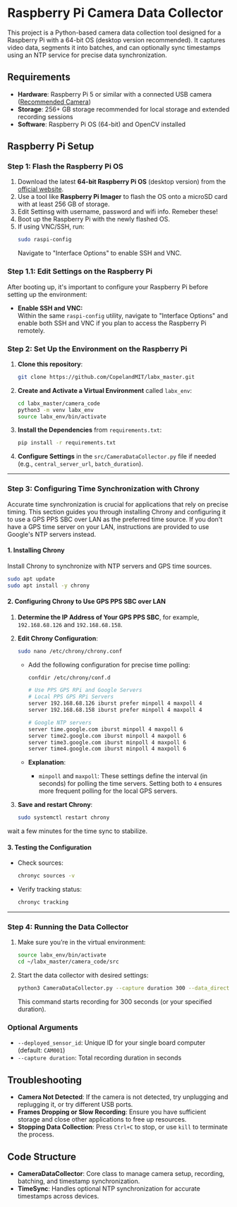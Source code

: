 # Raspberry Pi Camera Data Collector

This project is a Python-based camera data collection tool designed for a Raspberry Pi with a 64-bit OS (desktop version recommended). It captures video data, segments it into batches, and can optionally sync timestamps using an NTP service for precise data synchronization.

## Requirements

- **Hardware**: Raspberry Pi 5 or similar with a connected USB camera ([Recommended Camera](https://www.amazon.com/gp/product/B071DDB1JY/ref=ppx_yo_dt_b_search_asin_title?ie=UTF8&th=1))
- **Storage**: 256+ GB storage recommended for local storage and extended recording sessions
- **Software**: Raspberry Pi OS (64-bit) and OpenCV installed

## Raspberry Pi Setup

### Step 1: Flash the Raspberry Pi OS

1. Download the latest **64-bit Raspberry Pi OS** (desktop version) from the [official website](https://www.raspberrypi.com/software/operating-systems/).
2. Use a tool like **Raspberry Pi Imager** to flash the OS onto a microSD card with at least 256 GB of storage.
3. Edit Settinsg with username, password and wifi info. Remeber these!
4. Boot up the Raspberry Pi with the newly flashed OS.
5. If using VNC/SSH, run:
   ```bash
   sudo raspi-config
   ```
   Navigate to "Interface Options" to enable SSH and VNC.

### Step 1.1: Edit Settings on the Raspberry Pi

After booting up, it's important to configure your Raspberry Pi before setting up the environment:
  
- **Enable SSH and VNC:**  
  Within the same `raspi-config` utility, navigate to "Interface Options" and enable both SSH and VNC if you plan to access the Raspberry Pi remotely.

### Step 2: Set Up the Environment on the Raspberry Pi

1. **Clone this repository**:

    ```bash
    git clone https://github.com/CopelandMIT/labx_master.git
    ```

2. **Create and Activate a Virtual Environment** called `labx_env`:

    ```bash
    cd labx_master/camera_code
    python3 -m venv labx_env
    source labx_env/bin/activate
    ```

3. **Install the Dependencies** from `requirements.txt`:

    ```bash
    pip install -r requirements.txt
    ```

4. **Configure Settings** in the `src/CameraDataCollector.py` file if needed (e.g., `central_server_url`, `batch_duration`).

---

### Step 3: Configuring Time Synchronization with Chrony

Accurate time synchronization is crucial for applications that rely on precise timing. This section guides you through installing Chrony and configuring it to use a GPS PPS SBC over LAN as the preferred time source. If you don't have a GPS time server on your LAN, instructions are provided to use Google's NTP servers instead.

#### 1. Installing Chrony

Install Chrony to synchronize with NTP servers and GPS time sources.

```bash
sudo apt update
sudo apt install -y chrony
```

#### 2. Configuring Chrony to Use GPS PPS SBC over LAN

1. **Determine the IP Address of Your GPS PPS SBC**, for example, `192.168.68.126` and `192.168.68.158`.
   
2. **Edit Chrony Configuration**:

   ```bash
   sudo nano /etc/chrony/chrony.conf
   ```
   - Add the following configuration for precise time polling:
     ```bash
     confdir /etc/chrony/conf.d

     # Use PPS GPS RPi and Google Servers
     # Local PPS GPS RPi Servers
     server 192.168.68.126 iburst prefer minpoll 4 maxpoll 4
     server 192.168.68.158 iburst prefer minpoll 4 maxpoll 4

     # Google NTP servers
     server time.google.com iburst minpoll 4 maxpoll 6
     server time2.google.com iburst minpoll 4 maxpoll 6
     server time3.google.com iburst minpoll 4 maxpoll 6
     server time4.google.com iburst minpoll 4 maxpoll 6
     ```

   - **Explanation**:
     - `minpoll` and `maxpoll`: These settings define the interval (in seconds) for polling the time servers. Setting both to `4` ensures more frequent polling for the local GPS servers.

3. **Save and restart Chrony**:
   ```bash
   sudo systemctl restart chrony
   ```
wait a few minutes for the time sync to stabilize. 

#### 3. Testing the Configuration

- Check sources:
  ```bash
  chronyc sources -v
  ```
- Verify tracking status:
  ```bash
  chronyc tracking
  ```

--- 

### Step 4: Running the Data Collector

1. Make sure you’re in the virtual environment:
   ```bash
   source labx_env/bin/activate
   cd ~/labx_master/camera_code/src
   ```
2. Start the data collector with desired settings:
   ```bash
   python3 CameraDataCollector.py --capture duration 300 --data_directory_name "data"
   ```
   This command starts recording for 300 seconds (or your specified duration).

### Optional Arguments

- `--deployed_sensor_id`: Unique ID for your single board computer (default: `CAM001`)
- `--capture duration`: Total recording duration in seconds 

## Troubleshooting

- **Camera Not Detected**: If the camera is not detected, try unplugging and replugging it, or try different USB ports.
- **Frames Dropping or Slow Recording**: Ensure you have sufficient storage and close other applications to free up resources.
- **Stopping Data Collection**: Press `Ctrl+C` to stop, or use `kill` to terminate the process.
  
## Code Structure

- **CameraDataCollector**: Core class to manage camera setup, recording, batching, and timestamp synchronization.
- **TimeSync**: Handles optional NTP synchronization for accurate timestamps across devices.
